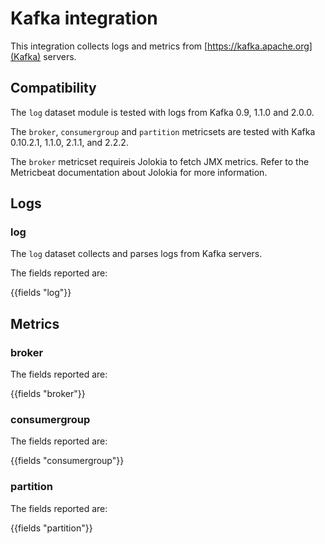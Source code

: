 # Kafka integration

This integration collects logs and metrics from [https://kafka.apache.org](Kafka) servers.

## Compatibility

The `log` dataset module is tested with logs from Kafka 0.9, 1.1.0 and 2.0.0.

The `broker`, `consumergroup` and `partition` metricsets are tested with Kafka 0.10.2.1, 1.1.0, 2.1.1, and 2.2.2.

<!-- TODO: Add a link to Jolokia "input" in Metricbeat -->
The `broker` metricset requireis Jolokia to fetch JMX metrics. Refer to the Metricbeat documentation about Jolokia for more information.

## Logs

### log

The `log` dataset collects and parses logs from Kafka servers.

The fields reported are:

{{fields "log"}}

## Metrics

### broker

<!-- TODO example event -->

The fields reported are:

{{fields "broker"}}

### consumergroup

<!-- TODO example event -->

The fields reported are:

{{fields "consumergroup"}}

### partition

<!-- TODO example event -->

The fields reported are:

{{fields "partition"}}
